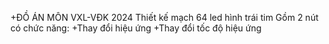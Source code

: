 +ĐỒ ÁN MÔN VXL-VĐK 2024
Thiết kế mạch 64 led hình trái tim
Gồm 2 nút có chức năng:
+Thay đổi hiệu ứng
+Thay đổi tốc độ hiệu ứng

